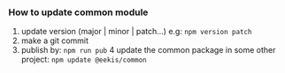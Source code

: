### How to update common module
1. update version (major | minor | patch...) e.g: `npm version patch`
2. make a git commit
3. publish by: `npm run pub`
4 update the common package in some other project: `npm update @eekis/common`
